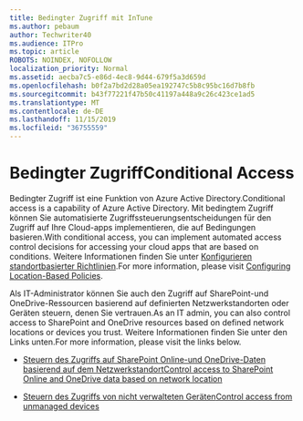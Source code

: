 ```yaml
---
title: Bedingter Zugriff mit InTune
ms.author: pebaum
author: Techwriter40
ms.audience: ITPro
ms.topic: article
ROBOTS: NOINDEX, NOFOLLOW
localization_priority: Normal
ms.assetid: aecba7c5-e86d-4ec8-9d44-679f5a3d659d
ms.openlocfilehash: b0f2a7bd2d28a05ea192747c5b8c95bc16d7b8fb
ms.sourcegitcommit: b43f77221f47b50c41197a448a9c26c423ce1ad5
ms.translationtype: MT
ms.contentlocale: de-DE
ms.lasthandoff: 11/15/2019
ms.locfileid: "36755559"
---
```

# <a name="conditional-access"></a><span data-ttu-id="05e26-102">Bedingter Zugriff</span><span class="sxs-lookup"><span data-stu-id="05e26-102">Conditional Access</span></span>

<span data-ttu-id="05e26-103">Bedingter Zugriff ist eine Funktion von Azure Active Directory.</span><span class="sxs-lookup"><span data-stu-id="05e26-103">Conditional access is a capability of Azure Active Directory.</span></span> <span data-ttu-id="05e26-104">Mit bedingtem Zugriff können Sie automatisierte Zugriffssteuerungsentscheidungen für den Zugriff auf Ihre Cloud-apps implementieren, die auf Bedingungen basieren.</span><span class="sxs-lookup"><span data-stu-id="05e26-104">With conditional access, you can implement automated access control decisions for accessing your cloud apps that are based on conditions.</span></span> <span data-ttu-id="05e26-105">Weitere Informationen finden Sie unter [Konfigurieren standortbasierter Richtlinien](https://docs.microsoft.com/azure/active-directory/conditional-access/overview).</span><span class="sxs-lookup"><span data-stu-id="05e26-105">For more information, please visit [Configuring Location-Based Policies](https://docs.microsoft.com/azure/active-directory/conditional-access/overview).</span></span>

<span data-ttu-id="05e26-106">Als IT-Administrator können Sie auch den Zugriff auf SharePoint-und OneDrive-Ressourcen basierend auf definierten Netzwerkstandorten oder Geräten steuern, denen Sie vertrauen.</span><span class="sxs-lookup"><span data-stu-id="05e26-106">As an IT admin, you can also control access to SharePoint and OneDrive resources based on defined network locations or devices you trust.</span></span> <span data-ttu-id="05e26-107">Weitere Informationen finden Sie unter den Links unten.</span><span class="sxs-lookup"><span data-stu-id="05e26-107">For more information, please visit the links below.</span></span>

- [<span data-ttu-id="05e26-108">Steuern des Zugriffs auf SharePoint Online-und OneDrive-Daten basierend auf dem Netzwerkstandort</span><span class="sxs-lookup"><span data-stu-id="05e26-108">Control access to SharePoint Online and OneDrive data based on network location</span></span>](https://docs.microsoft.com/sharepoint/control-access-based-on-network-location)

- [<span data-ttu-id="05e26-109">Steuern des Zugriffs von nicht verwalteten Geräten</span><span class="sxs-lookup"><span data-stu-id="05e26-109">Control access from unmanaged devices</span></span>](https://docs.microsoft.com/sharepoint/control-access-from-unmanaged-devices)

